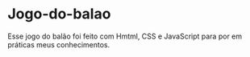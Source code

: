 # Jogo-do-balao

Esse jogo do balão foi feito com Hmtml, CSS e JavaScript para por em práticas meus conhecimentos.
